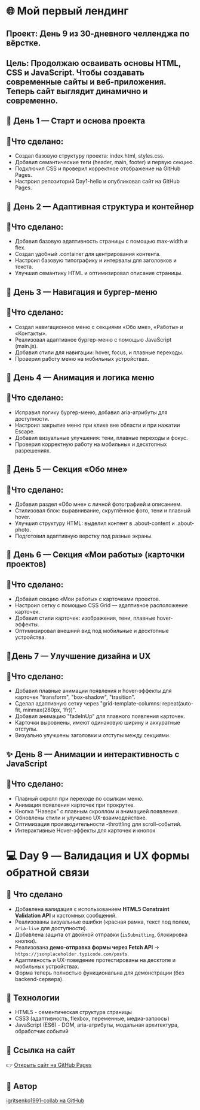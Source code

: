 # 🌐 Мой первый лендинг

## Проект: День 9 из 30-дневного челленджа по вёрстке.  
## Цель: Продолжаю осваивать основы HTML, CSS и JavaScript. Чтобы создавать современные сайты и веб-приложения. Теперь сайт выглядит динамично и современно.

## 🚀 День 1 — Старт и основа проекта
## 🧩Что сделано:
- Создал базовую структуру проекта: index.html, styles.css.
- Добавил семантические теги (header, main, footer) и первую секцию.
- Подключил CSS и проверил корректное отображение на GitHub Pages.
- Настроил репозиторий Day1-hello и опубликовал сайт на GitHub Pages.


## 🚀 День 2 — Адаптивная структура и контейнер
## 🧩Что сделано:
- Добавил базовую адаптивность страницы с помощью max-width и flex.
- Создал удобный .container для центрирования контента.
- Настроил базовую типографику и интервалы для заголовков и текста.
- Улучшил семантику HTML и оптимизировал описание страницы.

## 🚀 День 3 — Навигация и бургер-меню
## 🧩Что сделано:
- Создал навигационное меню с секциями «Обо мне», «Работы» и «Контакты».
- Реализовал адаптивное бургер-меню с помощью JavaScript (main.js).
- Добавил стили для навигации: hover, focus, и плавные переходы.
- Проверил работу меню на мобильных устройствах.


## 🚀 День 4 — Анимация и логика меню
## 🧩Что сделано:
- Исправил логику бургер-меню, добавил aria-атрибуты для доступности.
- Настроил закрытие меню при клике вне области и при нажатии Escape.
- Добавил визуальные улучшения: тени, плавные переходы и фокус.
- Проверил корректную работу на мобильных и десктопных разрешениях.

## 🚀 День 5 — Секция «Обо мне»
## 🧩Что сделано:
- Добавил раздел «Обо мне» с личной фотографией и описанием.
- Стилизовал блок: выравнивание, скруглённое фото, тени и плавный hover.
- Улучшил структуру HTML: выделил контент в .about-content и .about-photo.
- Подготовил адаптивную верстку под разные экраны.

## 🚀 День 6 — Секция «Мои работы» (карточки проектов)
## 🧩Что сделано:
- Добавил секцию «Мои работы» с карточками проектов.
- Настроил сетку с помощью CSS Grid — адаптивное расположение карточек.
- Добавил стили карточек: изображения, тени, плавные hover-эффекты.
- Оптимизировал внешний вид под мобильные и десктопные устройства.

## 🚀День 7 — Улучшение дизайна и UX
## 🧩Что сделано:
- Добавил плавные анимации появления и hover-эффекты для карточек "transform", "box-shadow", "trasition".
- Сделал адаптивную сетку через "grid-template-columns: repeat(auto-fit, minmax(280px, 1fr))".
- Добавил анимацию "fadeInUp" для плавного появления карточек.
- Карточки выровнены, имеют одинаковую ширину и аккуратные отступы.
- Визуально улучшены заголовки и отступы между секциями.

## ✨ День 8 — Анимации и интерактивность с JavaScript
## 🧩Что сделано:
- Плавный скролл при переходе по ссылкам меню.
- Анимация появления карточек при прокрутке.
- Кнопка "Наверх" с плавным скроллом и анимацией появления.
- Обновлены стили и улучшено UX-взаимодействие.
- Оптимизация производительности -throttling для scroll-событий.
- Интерактивные Hover-эффекты для карточек и кнопок

# 💻 Day 9 — Валидация и UX формы обратной связи
## 🧩 Что сделано
- Добавлена валидация с использованием **HTML5 Constraint Validation API** и кастомных сообщений.
- Реализованы визуальные ошибки (красная рамка, текст под полем, `aria-live` для доступности).
- Добавлена защита от двойной отправки (`isSubmitting`, блокировка кнопки).
- Реализована **демо-отправка формы через Fetch API** → `https://jsonplaceholder.typicode.com/posts`.
- Адаптивность и UX-поведение протестированы на десктопе и мобильных устройствах.
- Форма теперь полностью функциональна для демонстрации (без backend-сервера).

## 🧠 Технологии
- HTML5 - сементическая структура страницы
- CSS3 (адаптивность, flexbox, переменные, медиа-запросы)  
- JavaScript (ES6) - DOM, aria-атрибуты, модальная архитектура, обработчик событий

## 🔗 Ссылка на сайт
👉 [Открыть сайт на GitHub Pages](https://github.com/igritsenko1991-collab/Day1-hello.git/)

## 👤 Автор
[igritsenko1991-collab на GitHub](https://igritsenko1991-collab.github.io/Day1-hello/)